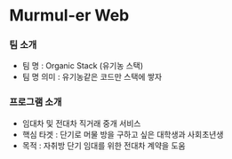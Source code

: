 # Murmul-er Web
### 팀 소개
- 팀 명 : Organic Stack (유기농 스택)
- 팀 명 의미 : 유기농같은 코드만 스택에 쌓자
### 프로그램 소개
- 임대차 및 전대차 직거래 중개 서비스
- 핵심 타겟 : 단기로 머물 방을 구하고 싶은 대학생과 사회초년생
- 목적 : 자취방 단기 임대를 위한 전대차 계약을 도움
